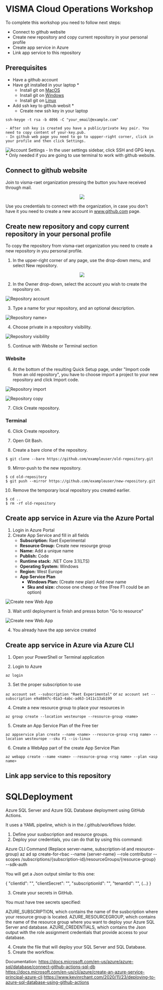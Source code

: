 # VISMA Cloud Operations Workshop
To complete this workshop you need to follow next steps:
- Connect to github website
- Create new repository and copy current repository in your personal profile
- Create app service in Azure
- Link app service to this repository

## Prerequisites
- Have a github account
- Have git installed in your laptop \*
    - Install git on [MacOS](https://www.atlassian.com/git/tutorials/install-git#mac-os-x)
    - Install git on [Windows](https://www.atlassian.com/git/tutorials/install-git#windows)
    -  Install git on [Linux](https://www.atlassian.com/git/tutorials/install-git#linux)
- Add ssh key to github websit \*
    - Create new ssh key in your laptop
```
ssh-keyge -t rsa -b 4096 -C "your_email@example.com"
```
    - After ssh key is created you have a public/private key pair. You need to copy content of your-key.pub.
    - In github web page you need to go to uppper-right corner, click in your profile and then click Settings.
![Account Settings](image/account-settings.png)
    - In the user settings sidebar, click SSH and GPG keys.
\* Only needed if you are going to use  terminal to work with github website.

## Connect to github website

Join to visma-raet organization pressing the button you have received through mail.

<p align="center">
    <image src="image/join-visma-raet.png"/>
</p>

Use you credentials to connect with the organization, in case you don't have it you need to create a new account in www.github.com page.


## Create new repository and copy current repository in your personal profile

To copy the repository from visma-raet organization you need to create a new repository in you personal profile. 
1. In the upper-right corner of any page, use the  drop-down menu, and select New repository.

<p align="center">
    <image src="image/new-repository.png"/>
</p>

2. In the Owner drop-down, select the account you wish to create the repository on.

![Repository account](image/repository-account.png)


3. Type a name for your repository, and an optional description.

![Repository name](image/create-repository-name.png)>

4. Choose private in a repository visibility.

![Repository visibility](image/create-repository-private.png)

5. Continue with Website or Terminal section

### Website

6. At the bottom of the resulting Quick Setup page, under "Import code from an old repository", you have to choose import a project to your new repository and click Import code.

![Repository import](image/import-repository.png)

![Repository copy](image/copy-repository.png)

7. Click Create repository.


### Terminal

6. Click Create repository.

7. Open Git Bash.

8. Create a bare clone of the repository.

```
$ git clone --bare https://github.com/exampleuser/old-repository.git
```

9. Mirror-push to the new repository.
```
$ cd old-repository
$ git push --mirror https://github.com/exampleuser/new-repository.git
```
10. Remove the temporary local repository you created earlier.
```
$ cd ..
$ rm -rf old-repository
```


## Create app service in Azure via the Azure Portal

1. Login in Azure Portal
2. Create App Service and fill in all fields
    - **Subscription:** Raet Experimental
    - **Resource Group:** Create new resourge group
    - **Name:** Add a unique name
    - **Publish:** Code
    - **Runtime stack:** .NET Core 3.1(LTS)
    - **Operating System:** Windows
    - **Region:** West Europe
    - **App Service Plan**
        - **Windows Plan:** (Create new plan) Add new name
        - **Sku and size:** choose one cheep or free (Free F1 could be an option)

![Create new Web App](image/create-web-app.png)

3. Wait until deployment is finish and presss boton "Go to resource"

![Create new Web App](image/deployment-status.png)

4. You already have the app service created

## Create app service in Azure via Azure CLI

1. Open your PowerShell or Terminal application

2. Login to Azure

```az login```

3. Set the proper subscription to use

```az account set --subscription "Raet Experimental"```
or
```az account set --subscription e9a8847c-01a3-4abc-ad63-1411c13ab199```

4. Create a new resource group to place your resources in

```az group create --location westeurope --resource-group <name>```

5. Create an App Service Plan of the Free tier

```az appservice plan create --name <name> --resource-group <rsg name> --location westeurope --sku F1 --is-linux```

6. Create a WebApp part of the create App Service Plan

```az webapp create --name <name> --resource-group <rsg name> --plan <asp name>```

## Link app service to this repository


# SQLDeployment

Azure SQL Server and Azure SQL Database deployment using GitHub Actions.

It uses a YAML pipeline, which is in the /.github/workflows folder.

1. Define your susbscription and resource groups.
2. Deploy your credentials, you can do that by using this command:

Azure CLI Command (Replace server-name, subscription-id and resource-group)
   az ad sp create-for-rbac --name {server-name} --role contributor 
                            --scopes /subscriptions/{subscription-id}/resourceGroups/{resource-group} 
                            --sdk-auth

You will get a Json output similar to this one:

  {
    "clientId": "<GUID>",
    "clientSecret": "<GUID>",
    "subscriptionId": "<GUID>",
    "tenantId": "<GUID>",
    (...)
  }
  
3. Create your secrets in GitHub.

You must have tree secrets specified:

AZURE_SUBSCRIPTION, which contains the name of the susbcription where your resource group is located.
AZURE_RESOURCEGROUP, which contains the name of the resource group where you want to deploy your Azure SQL Server and database.
AZURE_CREDENTIALS, which contains the Json output with the role assignment credentials that provide access to your database.
  
4. Create the file that will deploy your SQL Server and SQL Database.
5. Create the workflow.

Documentation: https://docs.microsoft.com/en-us/azure/azure-sql/database/connect-github-actions-sql-db
               https://docs.microsoft.com/en-us/cli/azure/create-an-azure-service-principal-azure-cli
               https://www.kevinrchant.com/2020/11/23/deploying-to-azure-sql-database-using-github-actions
   